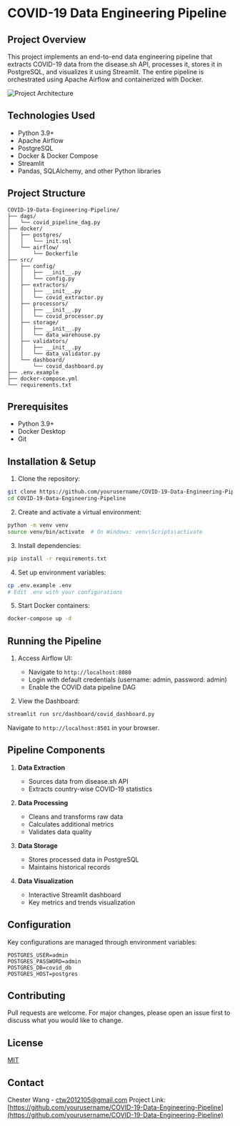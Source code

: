 


# COVID-19 Data Engineering Pipeline

## Project Overview
This project implements an end-to-end data engineering pipeline that extracts COVID-19 data from the disease.sh API, processes it, stores it in PostgreSQL, and visualizes it using Streamlit. The entire pipeline is orchestrated using Apache Airflow and containerized with Docker.

![Project Architecture](./images/architecture.png)

## Technologies Used
- Python 3.9+
- Apache Airflow
- PostgreSQL
- Docker & Docker Compose
- Streamlit
- Pandas, SQLAlchemy, and other Python libraries

## Project Structure
```
COVID-19-Data-Engineering-Pipeline/
├── dags/
│   └── covid_pipeline_dag.py
├── docker/
│   ├── postgres/
│   │   └── init.sql
│   └── airflow/
│       └── Dockerfile
├── src/
│   ├── config/
│   │   ├── __init__.py
│   │   └── config.py
│   ├── extractors/
│   │   ├── __init__.py
│   │   └── covid_extractor.py
│   ├── processors/
│   │   ├── __init__.py
│   │   └── covid_processor.py
│   ├── storage/
│   │   ├── __init__.py
│   │   └── data_warehouse.py
│   ├── validators/
│   │   ├── __init__.py
│   │   └── data_validator.py
│   └── dashboard/
│       └── covid_dashboard.py
├── .env.example
├── docker-compose.yml
└── requirements.txt
```

## Prerequisites
- Python 3.9+
- Docker Desktop
- Git

## Installation & Setup

1. Clone the repository:
```bash
git clone https://github.com/yourusername/COVID-19-Data-Engineering-Pipeline.git
cd COVID-19-Data-Engineering-Pipeline
```

2. Create and activate a virtual environment:
```bash
python -m venv venv
source venv/bin/activate  # On Windows: venv\Scripts\activate
```

3. Install dependencies:
```bash
pip install -r requirements.txt
```

4. Set up environment variables:
```bash
cp .env.example .env
# Edit .env with your configurations
```

5. Start Docker containers:
```bash
docker-compose up -d
```

## Running the Pipeline

1. Access Airflow UI:
   - Navigate to `http://localhost:8080`
   - Login with default credentials (username: admin, password: admin)
   - Enable the COVID data pipeline DAG

2. View the Dashboard:
```bash
streamlit run src/dashboard/covid_dashboard.py
```
Navigate to `http://localhost:8501` in your browser.

## Pipeline Components

1. **Data Extraction**
   - Sources data from disease.sh API
   - Extracts country-wise COVID-19 statistics

2. **Data Processing**
   - Cleans and transforms raw data
   - Calculates additional metrics
   - Validates data quality

3. **Data Storage**
   - Stores processed data in PostgreSQL
   - Maintains historical records

4. **Data Visualization**
   - Interactive Streamlit dashboard
   - Key metrics and trends visualization

## Configuration

Key configurations are managed through environment variables:
```
POSTGRES_USER=admin
POSTGRES_PASSWORD=admin
POSTGRES_DB=covid_db
POSTGRES_HOST=postgres
```

## Contributing
Pull requests are welcome. For major changes, please open an issue first to discuss what you would like to change.

## License
[MIT](https://choosealicense.com/licenses/mit/)

## Contact
Chester Wang - ctw2012105@gmail.com
Project Link: [https://github.com/yourusername/COVID-19-Data-Engineering-Pipeline](https://github.com/yourusername/COVID-19-Data-Engineering-Pipeline)
```

